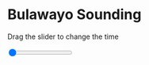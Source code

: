 <h1>Bulawayo Sounding</h1>
<p>Drag the slider to change the time</p>

<div class="slidecontainer">
<input oninput='setImage(this)' class="slider" type="range" min="0" max="7" value="0" step="1" />
<img id='img'/>
</div>

<script>
var img = document.getElementById('img');
var img_array = ['/assets/images/skwt/skd_bulawayo_wrfout_d01_2020-08-02_12:00:00.png',
'/assets/images/skwt/skd_bulawayo_wrfout_d01_2020-08-02_18:00:00.png',
'/assets/images/skwt/skd_bulawayo_wrfout_d01_2020-08-03_00:00:00.png',
'/assets/images/skwt/skd_bulawayo_wrfout_d01_2020-08-03_06:00:00.png',
'/assets/images/skwt/skd_bulawayo_wrfout_d01_2020-08-03_12:00:00.png',
'/assets/images/skwt/skd_bulawayo_wrfout_d01_2020-08-03_18:00:00.png',
'/assets/images/skwt/skd_bulawayo_wrfout_d01_2020-08-04_00:00:00.png',];
function setImage(obj)
{
        var value = obj.value;
        img.src = img_array[value];

}
</script>
